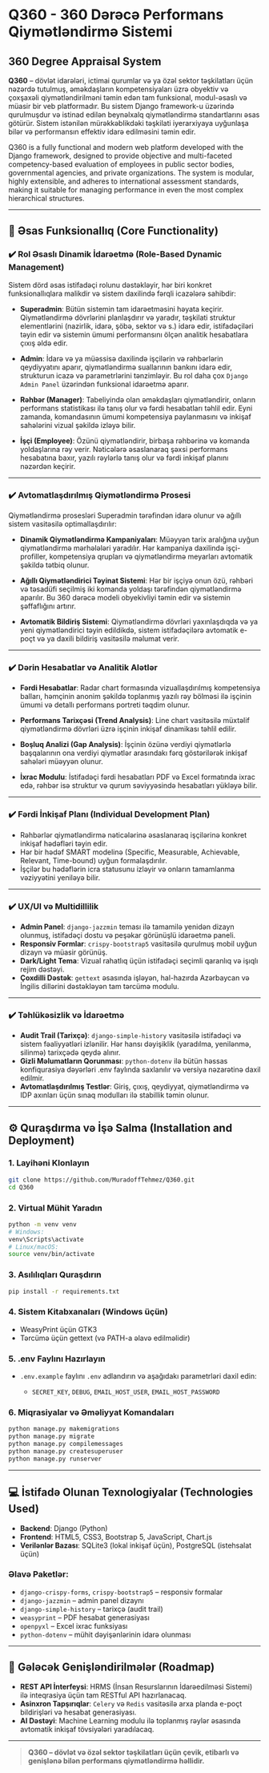 # Q360 - 360 Dərəcə Performans Qiymətləndirmə Sistemi

## 360 Degree Appraisal System

**Q360** – dövlət idarələri, ictimai qurumlar və ya özəl sektor təşkilatları üçün nəzərdə tutulmuş, əməkdaşların kompetensiyaları üzrə obyektiv və çoxşaxəli qiymətləndirilməni təmin edən tam funksional, modul-əsaslı və müasir bir veb platformadır. Bu sistem Django framework-u üzərində qurulmuşdur və istinad edilən beynəlxalq qiymətləndirmə standartlarını əsas götürür. Sistem istənilən mürəkkəblikdəki təşkilati iyerarxiyaya uyğunlaşa bilər və performansın effektiv idarə edilməsini təmin edir.

Q360 is a fully functional and modern web platform developed with the Django framework, designed to provide objective and multi-faceted competency-based evaluation of employees in public sector bodies, governmental agencies, and private organizations. The system is modular, highly extensible, and adheres to international assessment standards, making it suitable for managing performance in even the most complex hierarchical structures.

---

## 🔹 Əsas Funksionallıq (Core Functionality)

### ✔️ Rol Əsaslı Dinamik İdarəetmə (Role-Based Dynamic Management)

Sistem dörd əsas istifadəçi rolunu dəstəkləyir, hər biri konkret funksionallıqlara malikdir və sistem daxilində fərqli icazələrə sahibdir:

* **Superadmin**: Bütün sistemin tam idarəetməsini həyata keçirir. Qiymətləndirmə dövrlərini planlaşdırır və yaradır, təşkilati struktur elementlərini (nazirlik, idarə, şöbə, sektor və s.) idarə edir, istifadəçiləri təyin edir və sistemin ümumi performansını ölçən analitik hesabatlara çıxış əldə edir.

* **Admin**: İdarə və ya müəssisə daxilində işçilərin və rəhbərlərin qeydiyyatını aparır, qiymətləndirmə suallarının bankını idarə edir, strukturun icazə və parametrlərini tənzimləyir. Bu rol daha çox `Django Admin Panel` üzərindən funksional idarəetmə aparır.

* **Rəhbər (Manager)**: Tabeliyində olan əməkdaşları qiymətləndirir, onların performans statistikası ilə tanış olur və fərdi hesabatları təhlil edir. Eyni zamanda, komandasının ümumi kompetensiya paylanmasını və inkişaf sahələrini vizual şəkildə izləyə bilir.

* **İşçi (Employee)**: Özünü qiymətləndirir, birbaşa rəhbərinə və komanda yoldaşlarına rəy verir. Nəticələrə əsaslanaraq şəxsi performans hesabatına baxır, yazılı rəylərlə tanış olur və fərdi inkişaf planını nəzərdən keçirir.

---

### ✔️ Avtomatlaşdırılmış Qiymətləndirmə Prosesi

Qiymətləndirmə prosesləri Superadmin tərəfindən idarə olunur və ağıllı sistem vasitəsilə optimallaşdırılır:

* **Dinamik Qiymətləndirmə Kampaniyaları**: Müəyyən tarix aralığına uyğun qiymətləndirmə mərhələləri yaradılır. Hər kampaniya daxilində işçi-profiller, kompetensiya qrupları və qiymətləndirmə meyarları avtomatik şəkildə tətbiq olunur.

* **Ağıllı Qiymətləndirici Təyinat Sistemi**: Hər bir işçiyə onun özü, rəhbəri və təsadüfi seçilmiş iki komanda yoldaşı tərəfindən qiymətləndirmə aparılır. Bu 360 dərəcə modeli obyekivliyi təmin edir və sistemin şəffaflığını artırır.

* **Avtomatik Bildiriş Sistemi**: Qiymətləndirmə dövrləri yaxınlaşdıqda və ya yeni qiymətləndirici təyin edildikdə, sistem istifadəçilərə avtomatik e-poçt və ya daxili bildiriş vasitəsilə məlumat verir.

---

### ✔️ Dərin Hesabatlar və Analitik Alətlər

* **Fərdi Hesabatlar**: Radar chart formasında vizuallaşdırılmış kompetensiya balları, həmçinin anonim şəkildə toplanmış yazılı rəy bölməsi ilə işçinin ümumi və detallı performans portreti təqdim olunur.

* **Performans Tarixçəsi (Trend Analysis)**: Line chart vasitəsilə müxtəlif qiymətləndirmə dövrləri üzrə işçinin inkişaf dinamikası təhlil edilir.

* **Boşluq Analizi (Gap Analysis)**: İşçinin özünə verdiyi qiymətlərlə başqalarının ona verdiyi qiymətlər arasındakı fərq göstərilərək inkişaf sahələri müəyyən olunur.

* **İxrac Modulu**: İstifadəçi fərdi hesabatları PDF və Excel formatında ixrac edə, rəhbər isə struktur və qurum səviyyəsində hesabatları yükləyə bilir.

---

### ✔️ Fərdi İnkişaf Planı (Individual Development Plan)

* Rəhbərlər qiymətləndirmə nəticələrinə əsaslanaraq işçilərinə konkret inkişaf hədəfləri təyin edir.
* Hər bir hədəf SMART modelinə (Specific, Measurable, Achievable, Relevant, Time-bound) uyğun formalaşdırılır.
* İşçilər bu hədəflərin icra statusunu izləyir və onların tamamlanma vəziyyətini yeniləyə bilir.

---

### ✔️ UX/UI və Multidillilik

* **Admin Panel**: `django-jazzmin` teması ilə tamamilə yenidən dizayn olunmuş, istifadəçi dostu və peşəkar görünüşlü idarəetmə paneli.
* **Responsiv Formlar**: `crispy-bootstrap5` vasitəsilə qurulmuş mobil uyğun dizayn və müasir görünüş.
* **Dark/Light Tema**: Vizual rahatlıq üçün istifadəçi seçimli qaranlıq və işıqlı rejim dəstəyi.
* **Çoxdilli Dəstək**: `gettext` əsasında işləyən, hal-hazırda Azərbaycan və İngilis dillərini dəstəkləyən tam tərcümə modulu.

---

### ✔️ Təhlükəsizlik və İdarəetmə

* **Audit Trail (Tarixçə)**: `django-simple-history` vasitəsilə istifadəçi və sistem fəaliyyətləri izlənilir. Hər hansı dəyişiklik (yaradılma, yenilənmə, silinmə) tarixçədə qeydə alınır.
* **Gizli Məlumatların Qorunması**: `python-dotenv` ilə bütün həssas konfiqurasiya dəyərləri .env faylında saxlanılır və versiya nəzarətinə daxil edilmir.
* **Avtomatlaşdırılmış Testlər**: Giriş, çıxış, qeydiyyat, qiymətləndirmə və IDP axınları üçün sınaq modulları ilə stabillik təmin olunur.

---

## ⚙️ Quraşdırma və İşə Salma (Installation and Deployment)

### 1. Layihəni Klonlayın

```bash
git clone https://github.com/MuradoffTehmez/Q360.git
cd Q360
```

### 2. Virtual Mühit Yaradın

```bash
python -m venv venv
# Windows:
venv\Scripts\activate
# Linux/macOS:
source venv/bin/activate
```

### 3. Asılılıqları Quraşdırın

```bash
pip install -r requirements.txt
```

### 4. Sistem Kitabxanaları (Windows üçün)

* WeasyPrint üçün GTK3
* Tərcümə üçün gettext (və PATH-a əlavə edilməlidir)

### 5. .env Faylını Hazırlayın

* `.env.example` faylını `.env` adlandırın və aşağıdakı parametrləri daxil edin:

  * `SECRET_KEY`, `DEBUG`, `EMAIL_HOST_USER`, `EMAIL_HOST_PASSWORD`

### 6. Miqrasiyalar və Əməliyyat Komandaları

```bash
python manage.py makemigrations
python manage.py migrate
python manage.py compilemessages
python manage.py createsuperuser
python manage.py runserver
```

---

## 💻 İstifadə Olunan Texnologiyalar (Technologies Used)

* **Backend**: Django (Python)
* **Frontend**: HTML5, CSS3, Bootstrap 5, JavaScript, Chart.js
* **Verilənlər Bazası**: SQLite3 (lokal inkişaf üçün), PostgreSQL (istehsalat üçün)

### Əlavə Paketlər:

* `django-crispy-forms`, `crispy-bootstrap5` – responsiv formalar
* `django-jazzmin` – admin panel dizaynı
* `django-simple-history` – tarixçə (audit trail)
* `weasyprint` – PDF hesabat generasiyası
* `openpyxl` – Excel ixrac funksiyası
* `python-dotenv` – mühit dəyişənlərinin idarə olunması

---

## 🚀 Gələcək Genişləndirilmələr (Roadmap)

* **REST API İnterfeysi**: HRMS (İnsan Resurslarının İdarəedilməsi Sistemi) ilə inteqrasiya üçün tam RESTful API hazırlanacaq.
* **Asinxron Tapşırıqlar**: `Celery` və `Redis` vasitəsilə arxa planda e-poçt bildirişləri və hesabat generasiyası.
* **AI Dəstəyi**: Machine Learning modulu ilə toplanmış rəylər əsasında avtomatik inkişaf tövsiyələri yaradılacaq.

---

> **Q360 – dövlət və özəl sektor təşkilatları üçün çevik, etibarlı və genişlənə bilən performans qiymətləndirmə həllidir.**

